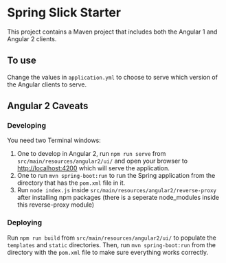 # Spring Slick Starter

This project contains a Maven project that includes both the Angular 1 and Angular 2 clients.

## To use

Change the values in `application.yml` to choose to serve which version of the Angular clients to serve.

## Angular 2 Caveats

### Developing
You need two Terminal windows:

1. One to develop in Angular 2, run `npm run serve` from `src/main/resources/angular2/ui/`
   and open your browser to [http://localhost:4200](http://localhost:4200) which will serve
   the application.
2. One to run `mvn spring-boot:run` to run the Spring application from the
   directory that has the `pom.xml` file in it.
3. Run `node index.js` inside `src/main/resources/angular2/reverse-proxy` after installing npm packages (there is a seperate node_modules inside this reverse-proxy module)

### Deploying
Run `npm run build` from `src/main/resources/angular2/ui/` to populate the `templates` and
`static` directories. Then, run `mvn spring-boot:run` from the directory with the `pom.xml`
file to make sure everything works correctly.

